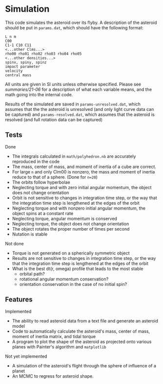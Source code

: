 # Simulation

This code simulates the asteroid over its flyby. A description of the asteroid should be put in `params.dat`, which should have the following format:
```
L n m
C00
C1-1 C10 C11
<...other Clms...>
rho00 rho01 rho02 rho03 rho04 rho05
<...other densities...>
spinx, spiny, spinz
impact parameter
velocity
central mass
```
All units are given in SI units unless otherwise specified. Please see *summaries/21-06* for a description of what each variable means, and the math going into the internal code.

Results of the simulated are saved in `params-unresolved.dat`, which assumes that the the asteroid is unresolved (and only light curve data can be captured) and `params-resolved.dat`, which assumes that the asteroid is resolved (and full rotation data can be captured)

## Tests
Done
- The integrals calculated in `math/polyhedron.nb` are accurately reproduced in the code
- The mass, center of mass, and moment of inertia of a cube are correct.
- For large `n` and only Clm00 is nonzero, the mass and moment of inertia reduce to that of a sphere. (Done for `n=20`)
- The orbits follow hyperbolae
- Neglecting torque and with zero initial angular momentum, the object does not change orientation
- Orbit is not sensitive to changes in integration time step, or the way that the integration time step is lengthened at the edges of the orbit
- Neglecting torque and with nonzero initial angular momentum, the object spins at a constant rate
- Neglecting torque, angular momentum is conserved
- Neglecting torque, the object does not change orientation
- The object rotates the proper number of times per second
- Nutation is stable

Not done
- Torque is not generated on a spherically symmetric object
- Results are not sensitive to changes in integration time step, or the way that the integration time step is lengthened at the edges of the orbit
- What is the best dt(r, omega) profile that leads to the most stable
    - orbital path?
    - rotational angular momentum conservation?
    - orientation conservation in the case of no initial spin?

## Features
Implemented
- The ability to read asteroid data from a text file and generate an asteroid model
- Code to automatically calculate the asteroid's mass, center of mass, moment of inertia matrix, and tidal torque
- A program to plot the shape of the asteroid as projected onto various planes with Painter's algorithm and `matplotlib`

Not yet implemented
- A simulation of the asteroid's flight through the sphere of influence of a planet
- An MCMC to regress for asteroid shape.

